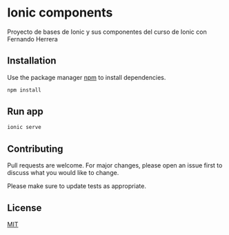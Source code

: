 
# Ionic components

Proyecto de bases de Ionic y sus componentes del curso de Ionic con Fernando Herrera


## Installation

Use the package manager [npm](https://www.npmjs.com/) to install dependencies.

```bash
npm install
```

## Run app

```bash
ionic serve
```

## Contributing
Pull requests are welcome. For major changes, please open an issue first to discuss what you would like to change.

Please make sure to update tests as appropriate.

## License
[MIT](https://choosealicense.com/licenses/mit/)
